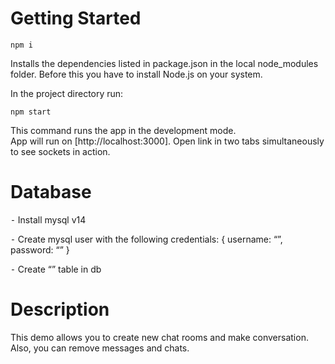 # Getting Started

`npm i` 

Installs the dependencies listed in package.json in the local node_modules folder. 
Before this you have to install Node.js on your system.

In the project directory run:

`npm start`

This command runs the app in the development mode.<br />
App will run on [http://localhost:3000].
Open link in two tabs simultaneously to see sockets in action. 

# Database

 ⁃ Install mysql v14

 ⁃ Create mysql user with the following credentials:
 {
  username: “”,
  password: “”
 }

 ⁃ Create “” table in db
 
# Description

This demo allows you to create new chat rooms and make conversation. Also, you can remove messages and chats.






